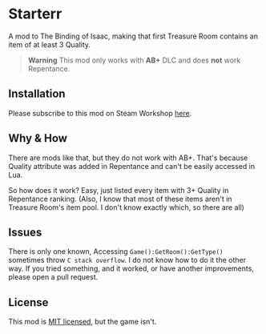 # Starterr
A mod to The Binding of Isaac, making that first Treasure Room contains an item of at least 3 Quality.

> **Warning** This mod only works with **AB+** DLC and does **not** work Repentance.

## Installation
Please subscribe to this mod on Steam Workshop [here](https://steamcommunity.com/sharedfiles/filedetails/?id=3208060487).

## Why & How
There are mods like that, but they do not work with AB+. That's because Quality attribute was added in Repentance and can't be easily accessed in Lua.

So how does it work? Easy, just listed every item with 3+ Quality in Repentance ranking. (Also, I know that most of these items aren't in Treasure Room's item pool. I don't know exactly which, so there are all)

## Issues
There is only one known, Accessing `Game():GetRoom():GetType()` sometimes throw `C stack overflow`. I do not know how to do it the other way. If you tried something, and it worked, or have another improvements, please open a pull request.

## License
This mod is [MIT licensed](LICENSE), but the game isn't.